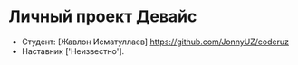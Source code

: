 # Личный проект Девайс

* Студент: [Жавлон Исматуллаев] https://github.com/JonnyUZ/coderuz
* Наставник ['Неизвестно'].
